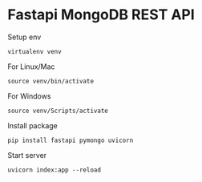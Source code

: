 # Fastapi MongoDB REST API

Setup env

```
virtualenv venv
```

For Linux/Mac

```
source venv/bin/activate
```

For Windows

```
source venv/Scripts/activate
```

Install package

```
pip install fastapi pymongo uvicorn
```

Start server

```
uvicorn index:app --reload
```
